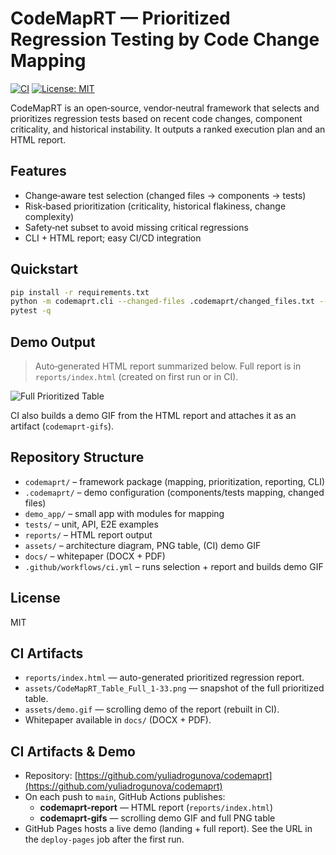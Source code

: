 # CodeMapRT — Prioritized Regression Testing by Code Change Mapping

[![CI](https://img.shields.io/github/actions/workflow/status/yuliadrogunova/CodeMapRT/ci.yml?branch=main)](#)
[![License: MIT](https://img.shields.io/badge/License-MIT-green.svg)](#)

CodeMapRT is an open‑source, vendor‑neutral framework that selects and prioritizes regression tests based on recent code changes, component criticality, and historical instability. It outputs a ranked execution plan and an HTML report.

## Features
- Change‑aware test selection (changed files → components → tests)
- Risk‑based prioritization (criticality, historical flakiness, change complexity)
- Safety‑net subset to avoid missing critical regressions
- CLI + HTML report; easy CI/CD integration

## Quickstart
```bash
pip install -r requirements.txt
python -m codemaprt.cli --changed-files .codemaprt/changed_files.txt --report reports/index.html
pytest -q
```

## Demo Output
> Auto‑generated HTML report summarized below. Full report is in `reports/index.html` (created on first run or in CI).

![Full Prioritized Table](assets/CodeMapRT_Table_Full_1-33.png)

CI also builds a demo GIF from the HTML report and attaches it as an artifact (`codemaprt-gifs`).

## Repository Structure
- `codemaprt/` – framework package (mapping, prioritization, reporting, CLI)
- `.codemaprt/` – demo configuration (components/tests mapping, changed files)
- `demo_app/` – small app with modules for mapping
- `tests/` – unit, API, E2E examples
- `reports/` – HTML report output
- `assets/` – architecture diagram, PNG table, (CI) demo GIF
- `docs/` – whitepaper (DOCX + PDF)
- `.github/workflows/ci.yml` – runs selection + report and builds demo GIF

## License
MIT

## CI Artifacts
- `reports/index.html` — auto-generated prioritized regression report.
- `assets/CodeMapRT_Table_Full_1-33.png` — snapshot of the full prioritized table.
- `assets/demo.gif` — scrolling demo of the report (rebuilt in CI).
- Whitepaper available in `docs/` (DOCX + PDF).


## CI Artifacts & Demo
- Repository: [https://github.com/yuliadrogunova/codemaprt](https://github.com/yuliadrogunova/codemaprt)
- On each push to `main`, GitHub Actions publishes:
  - **codemaprt-report** — HTML report (`reports/index.html`)
  - **codemaprt-gifs** — scrolling demo GIF and full PNG table
- GitHub Pages hosts a live demo (landing + full report). See the URL in the `deploy-pages` job after the first run.
